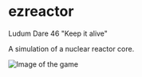 # ezreactor

Ludum Dare 46 "Keep it alive"

A simulation of a nuclear reactor core. 

![Image of the game](https://raw.githubusercontent.com/abarbu/ezreactor-ludum-dare-46/master/screenshot.jpg)


